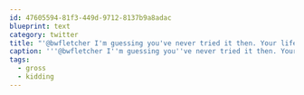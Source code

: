 ```yaml
---
id: 47605594-81f3-449d-9712-8137b9a8adac
blueprint: text
category: twitter
title: "'@bwfletcher I'm guessing you've never tried it then. Your life will be forever changed. #kidding #gross"
caption: '''@bwfletcher I''m guessing you''ve never tried it then. Your life will be forever changed. <span class="hashtag hashtag_local">#<a href="http://tweettemp.darylchymko.ca/?tag=kidding">kidding</a> <span class="hashtag hashtag_local">#<a href="http://tweettemp.darylchymko.ca/?tag=gross">gross</a>'
tags:
  - gross
  - kidding
---
```

